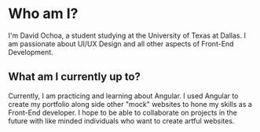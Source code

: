 # Who am I?
I'm David Ochoa, a student studying at the University of Texas at Dallas. I am passionate about UI/UX Design and all other aspects of Front-End Development.

## What am I currently up to?
Currently, I am practicing and learning about Angular. I used Angular to create my portfolio along side other "mock" websites to hone my skills as a Front-End developer. I hope to be able to collaborate on projects in the future with like minded individuals who want to create artful websites.
